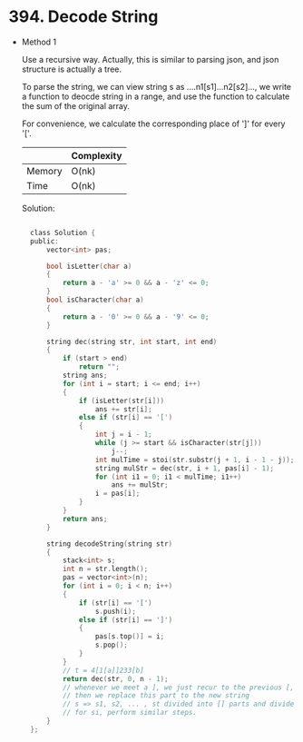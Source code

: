 # 394. Decode String

- Method 1

  Use a recursive way. Actually, this is similar to parsing json, and json structure is actually a tree.

  To parse the string, we can view string s as ....n1[s1]...n2[s2]..., we write a function to deocde string in a range, and use the function to calculate the sum of the original array.

  For convenience, we calculate the corresponding place of ']' for every '['.

  |        | Complexity |
  | ------ | ---------- |
  | Memory | O(nk)      |
  | Time   | O(nk)      |

  Solution:

  ```h

    class Solution {
    public:
        vector<int> pas;

        bool isLetter(char a)
        {
            return a - 'a' >= 0 && a - 'z' <= 0;
        }
        bool isCharacter(char a)
        {
            return a - '0' >= 0 && a - '9' <= 0;
        }

        string dec(string str, int start, int end)
        {
            if (start > end)
                return "";
            string ans;
            for (int i = start; i <= end; i++)
            {
                if (isLetter(str[i]))
                    ans += str[i];
                else if (str[i] == '[')
                {
                    int j = i - 1;
                    while (j >= start && isCharacter(str[j]))
                        j--;
                    int mulTime = stoi(str.substr(j + 1, i - 1 - j));
                    string mulStr = dec(str, i + 1, pas[i] - 1);
                    for (int i1 = 0; i1 < mulTime; i1++)
                        ans += mulStr;
                    i = pas[i];
                }
            }
            return ans;
        }

        string decodeString(string str)
        {
            stack<int> s;
            int n = str.length();
            pas = vector<int>(n);
            for (int i = 0; i < n; i++)
            {
                if (str[i] == '[')
                    s.push(i);
                else if (str[i] == ']')
                {
                    pas[s.top()] = i;
                    s.pop();
                }
            }
            // t = 4[1[a]]233[b]
            return dec(str, 0, n - 1);
            // whenever we meet a ], we just recur to the previous [, calculate the thing between [ and ]
            // then we replace this part to the new string
            // s => s1, s2, ... , st divided into [] parts and divide them.
            // for si, perform similar steps.
        }
    };

  ```

<!-- - Method 2

    This is another method.

    | |   Complexity  |
    | ----------- | ----------- |
    |  Memory     | O(n) |
    |      Time       |  O(n) |


    Solution:

    ``` h



    ```

- Additional Knowledge:

    Here are some additional knowledge.



<br> -->
